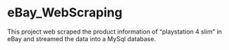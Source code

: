 # eBay_WebScraping
This project web scraped the product information of “playstation 4 slim” in eBay and streamed the data into a MySql database.

